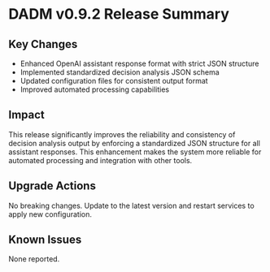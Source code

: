 # DADM v0.9.2 Release Summary

## Key Changes
- Enhanced OpenAI assistant response format with strict JSON structure
- Implemented standardized decision analysis JSON schema
- Updated configuration files for consistent output format
- Improved automated processing capabilities

## Impact
This release significantly improves the reliability and consistency of decision analysis output by enforcing a standardized JSON structure for all assistant responses. This enhancement makes the system more reliable for automated processing and integration with other tools.

## Upgrade Actions
No breaking changes. Update to the latest version and restart services to apply new configuration.

## Known Issues
None reported.

